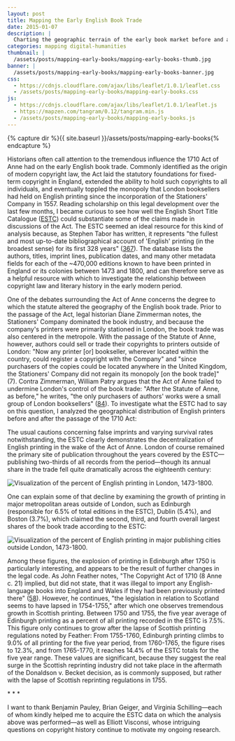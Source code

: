 ```yaml
---
layout: post
title: Mapping the Early English Book Trade
date: 2015-01-07
description: |
  Charting the geographic terrain of the early book market before and after the 1710 Statute of Anne.
categories: mapping digital-humanities
thumbnail: |
  /assets/posts/mapping-early-books/mapping-early-books-thumb.jpg
banner: |
  /assets/posts/mapping-early-books/mapping-early-books-banner.jpg
css:
  - https://cdnjs.cloudflare.com/ajax/libs/leaflet/1.0.1/leaflet.css
  - /assets/posts/mapping-early-books/mapping-early-books.css
js:
  - https://cdnjs.cloudflare.com/ajax/libs/leaflet/1.0.1/leaflet.js
  - https://mapzen.com/tangram/0.12/tangram.min.js
  - /assets/posts/mapping-early-books/mapping-early-books.js
---
```


{% capture dir %}{{ site.baseurl }}/assets/posts/mapping-early-books{% endcapture %}

Historians often call attention to the tremendous influence the 1710 Act of Anne had on the early English book trade. Commonly identified as the origin of modern copyright law, the Act laid the statutory foundations for fixed-term copyright in England, extended the ability to hold such copyrights to all individuals, and eventually toppled the monopoly that London booksellers had held on English printing since the incorporation of the Stationers' Company in 1557. Reading scholarship on this legal development over the last few months, I became curious to see how well the English Short Title Catalogue ([ESTC][estc-link]) could substantiate some of the claims made in discussions of the Act. The ESTC seemed an ideal resource for this kind of analysis because, as Stephen Tabor has written, it represents "the fullest and most up-to-date bibliographical account of 'English' printing (in the broadest sense) for its first 328 years" ([367][tabor-link]). The database lists the authors, titles, imprint lines, publication dates, and many other metadata fields for each of the ~470,000 editions known to have been printed in England or its colonies between 1473 and 1800, and can therefore serve as a helpful resource with which to investigate the relationship between copyright law and literary history in the early modern period.

One of the debates surrounding the Act of Anne concerns the degree to which the statute altered the geography of the English book trade. Prior to the passage of the Act, legal historian Diane Zimmerman notes, the Stationers' Company dominated the book industry, and because the company's printers were primarily stationed in London, the book trade was also centered in the metropole. With the passage of the Statute of Anne, however, authors could sell or trade their copyrights to printers outside of London: "Now any printer [or] bookseller, wherever located within the country, could register a copyright with the Company" and "since purchasers of the copies could be located anywhere in the United Kingdom, the Stationers' Company did not regain its monopoly [on the book trade]" (7). Contra Zimmerman, William Patry argues that the Act of Anne failed to undermine London's control of the book trade: "After the Statute of Anne, as before," he writes, "the only purchasers of authors' works were a small group of London booksellers" ([84][patry-link]). To investigate what the ESTC had to say on this question, I analyzed the geographical distribution of English printers before and after the passage of the 1710 Act:

<div id='map'>
  <div id='current-year'></div>
</div>

The usual cautions concerning false imprints and varying survival rates notwithstanding, the ESTC clearly demonstrates the decentralization of English printing in the wake of the Act of Anne. London of course remained the primary site of publication throughout the years covered by the ESTC—publishing two-thirds of all records from the period—though its annual share in the trade fell quite dramatically across the eighteenth century:

<img class='large' src='{{ dir }}/images/london_printing.png' alt='Visualization of the percent of English printing in London, 1473-1800.'>

One can explain some of that decline by examining the growth of printing in major metropolitan areas outside of London, such as Edinburgh (responsible for 6.5% of total editions in the ESTC), Dublin (5.4%), and Boston (3.7%), which claimed the second, third, and fourth overall largest shares of the book trade according to the ESTC:

<img class='large' src='{{ dir }}/images/publishing_beyond_london.png' alt='Visualization of the percent of English printing in major publishing cities outside London, 1473-1800.'>

Among these figures, the explosion of printing in Edinburgh after 1750 is particularly interesting, and appears to be the result of further changes in the legal code. As John Feather notes, "The Copyright Act of 1710 (8 Anne c. 21) implied, but did not state, that it was illegal to import any English-language books into England and Wales if they had been previously printed there" (<a href='{{ dir }}/feather_english_book_trade.pdf'>58</a>). However, he continues, "the legislation in relation to Scotland seems to have lapsed in 1754-1755," after which one observes tremendous growth in Scottish printing. Between 1750 and 1755, the five year average of Edinburgh printing as a percent of all printing recorded in the ESTC is 7.5%. This figure only continues to grow after the lapse of Scottish printing regulations noted by Feather: From 1755-1760, Edinburgh printing climbs to 9.0% of all printing for the five year period, from 1760-1765, the figure rises to 12.3%, and from 1765-1770, it reaches 14.4% of the ESTC totals for the five year range. These values are significant, because they suggest the real surge in the Scottish reprinting industry did not take place in the aftermath of the Donaldson v. Becket decision, as is commonly supposed, but rather with the lapse of Scottish reprinting regulations in 1755.

<div class='center-text'>* * *</div>

I want to thank Benjamin Pauley, Brian Geiger, and Virginia Schilling—each of whom kindly helped me to acquire the ESTC data on which the analysis above was performed—as well as Elliott Visconsi, whose intriguing questions on copyright history continue to motivate my ongoing research.

[estc-link]: http://estc.bl.uk/
[tabor-link]: http://muse.jhu.edu/journals/lbt/summary/v008/8.4tabor.html
[patry-link]: https://books.google.com/books?id=8-4catWPy84C&q=%22small+group+of+London+booksellers%22#v=snippet&q=%22small%20group%20of%20London%20booksellers%22&f=false
[greene-link]: https://books.google.com/books?id=PFQchrtgYwcC&q=To+claim+responsibility+for+a+work+after+1710&hl=en#v=onepage&q=%22To%20claim%20responsibility%22&f=false
[griffin-link]: https://muse.jhu.edu/journals/new_literary_history/v030/30.4griffin.html
[raymond-link]: https://books.google.com/books?id=DyMjW21HwHwC&q=168#v=onepage&q=%22Other%20changing%20tendencies%22&f=false
